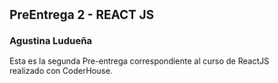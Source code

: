 ## PreEntrega 2 - REACT JS
### Agustina Ludueña

Esta es la segunda Pre-entrega correspondiente al curso de ReactJS realizado con CoderHouse.
